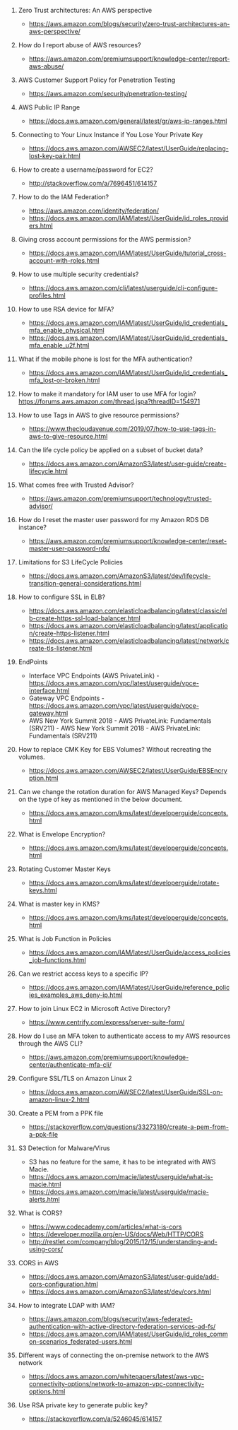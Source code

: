
1. Zero Trust architectures: An AWS perspective
    - https://aws.amazon.com/blogs/security/zero-trust-architectures-an-aws-perspective/

1. How do I report abuse of AWS resources?
    - https://aws.amazon.com/premiumsupport/knowledge-center/report-aws-abuse/

1. AWS Customer Support Policy for Penetration Testing
    - https://aws.amazon.com/security/penetration-testing/

1. AWS Public IP Range
    - https://docs.aws.amazon.com/general/latest/gr/aws-ip-ranges.html

1. Connecting to Your Linux Instance if You Lose Your Private Key
    - https://docs.aws.amazon.com/AWSEC2/latest/UserGuide/replacing-lost-key-pair.html
	
1. How to create a username/password for EC2?
    - http://stackoverflow.com/a/7696451/614157
	
1. How to do the IAM Federation?
    - https://aws.amazon.com/identity/federation/
    - https://docs.aws.amazon.com/IAM/latest/UserGuide/id_roles_providers.html
	
1. Giving cross account permissions for the AWS permission?
    - https://docs.aws.amazon.com/IAM/latest/UserGuide/tutorial_cross-account-with-roles.html
	
1. How to use multiple security credentials?
    - https://docs.aws.amazon.com/cli/latest/userguide/cli-configure-profiles.html

1. How to use RSA device for MFA?
    - https://docs.aws.amazon.com/IAM/latest/UserGuide/id_credentials_mfa_enable_physical.html
    - https://docs.aws.amazon.com/IAM/latest/UserGuide/id_credentials_mfa_enable_u2f.html
	
1. What if the mobile phone is lost for the MFA authentication?
    - https://docs.aws.amazon.com/IAM/latest/UserGuide/id_credentials_mfa_lost-or-broken.html
	
1. How to make it mandatory for IAM user to use MFA for login?
    https://forums.aws.amazon.com/thread.jspa?threadID=154971
	
1. How to use Tags in AWS to give resource permissions?
    - https://www.thecloudavenue.com/2019/07/how-to-use-tags-in-aws-to-give-resource.html

1. Can the life cycle policy be applied on a subset of bucket data?
    - https://docs.aws.amazon.com/AmazonS3/latest/user-guide/create-lifecycle.html
	
1. What comes free with Trusted Advisor?
    - https://aws.amazon.com/premiumsupport/technology/trusted-advisor/
	
1. How do I reset the master user password for my Amazon RDS DB instance?
    - https://aws.amazon.com/premiumsupport/knowledge-center/reset-master-user-password-rds/
	
1. Limitations for S3 LifeCycle Policies
    - https://docs.aws.amazon.com/AmazonS3/latest/dev/lifecycle-transition-general-considerations.html
	
1. How to configure SSL in ELB?
    - https://docs.aws.amazon.com/elasticloadbalancing/latest/classic/elb-create-https-ssl-load-balancer.html
    - https://docs.aws.amazon.com/elasticloadbalancing/latest/application/create-https-listener.html
    - https://docs.aws.amazon.com/elasticloadbalancing/latest/network/create-tls-listener.html
	
1. EndPoints
    - Interface VPC Endpoints (AWS PrivateLink) - https://docs.aws.amazon.com/vpc/latest/userguide/vpce-interface.html
    - Gateway VPC Endpoints - https://docs.aws.amazon.com/vpc/latest/userguide/vpce-gateway.html
    - AWS New York Summit 2018 - AWS PrivateLink: Fundamentals (SRV211) - AWS New York Summit 2018 - AWS PrivateLink: Fundamentals (SRV211)
	
1. How to replace CMK Key for EBS Volumes? Without recreating the volumes.
     - https://docs.aws.amazon.com/AWSEC2/latest/UserGuide/EBSEncryption.html
	 
1. Can we change the rotation duration for AWS Managed Keys? Depends on the type of key as mentioned in the below document.
    - https://docs.aws.amazon.com/kms/latest/developerguide/concepts.html

1. What is Envelope Encryption?
    - https://docs.aws.amazon.com/kms/latest/developerguide/concepts.html

1. Rotating Customer Master Keys
    - https://docs.aws.amazon.com/kms/latest/developerguide/rotate-keys.html

1. What is master key in KMS?
    - https://docs.aws.amazon.com/kms/latest/developerguide/concepts.html
	
1. What is Job Function in Policies
    - https://docs.aws.amazon.com/IAM/latest/UserGuide/access_policies_job-functions.html

1. Can we restrict access keys to a specific IP?
    - https://docs.aws.amazon.com/IAM/latest/UserGuide/reference_policies_examples_aws_deny-ip.html
	
1. How to join Linux EC2 in Microsoft Active Directory?
    - https://www.centrify.com/express/server-suite-form/

1. How do I use an MFA token to authenticate access to my AWS resources through the AWS CLI?
    - https://aws.amazon.com/premiumsupport/knowledge-center/authenticate-mfa-cli/
	
1. Configure SSL/TLS on Amazon Linux 2
    - https://docs.aws.amazon.com/AWSEC2/latest/UserGuide/SSL-on-amazon-linux-2.html
	
1. Create a PEM from a PPK file
    - https://stackoverflow.com/questions/33273180/create-a-pem-from-a-ppk-file
	
1. S3 Detection for Malware/Virus
    - S3 has no feature for the same, it has to be integrated with AWS Macie.
    - https://docs.aws.amazon.com/macie/latest/userguide/what-is-macie.html
    - https://docs.aws.amazon.com/macie/latest/userguide/macie-alerts.html
	
1. What is CORS?
    - https://www.codecademy.com/articles/what-is-cors
    - https://developer.mozilla.org/en-US/docs/Web/HTTP/CORS
    - http://restlet.com/company/blog/2015/12/15/understanding-and-using-cors/

1. CORS in AWS
    - https://docs.aws.amazon.com/AmazonS3/latest/user-guide/add-cors-configuration.html
    - https://docs.aws.amazon.com/AmazonS3/latest/dev/cors.html

1. How to integrate LDAP with IAM?
    - https://aws.amazon.com/blogs/security/aws-federated-authentication-with-active-directory-federation-services-ad-fs/
    - https://docs.aws.amazon.com/IAM/latest/UserGuide/id_roles_common-scenarios_federated-users.html
	
1. Different ways of connecting the on-premise network to the AWS network
     - https://docs.aws.amazon.com/whitepapers/latest/aws-vpc-connectivity-options/network-to-amazon-vpc-connectivity-options.html
	 
1. Use RSA private key to generate public key?
    - https://stackoverflow.com/a/5246045/614157
